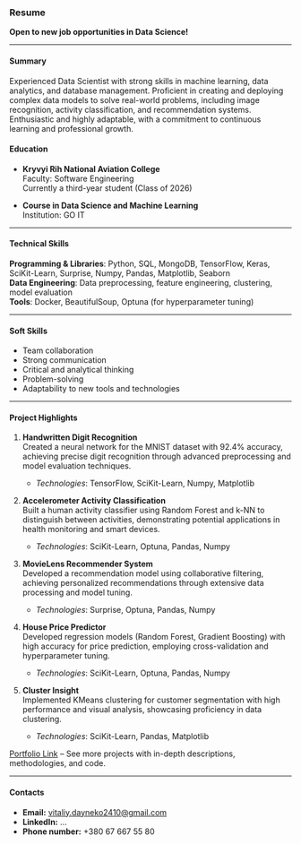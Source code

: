 ### **Resume**

**Open to new job opportunities in Data Science!**

---

#### **Summary**
Experienced Data Scientist with strong skills in machine learning, data analytics, and database management. Proficient in creating and deploying complex data models to solve real-world problems, including image recognition, activity classification, and recommendation systems. Enthusiastic and highly adaptable, with a commitment to continuous learning and professional growth.

#### **Education**
- **Kryvyi Rih National Aviation College**  
  Faculty: Software Engineering  
  Currently a third-year student (Class of 2026)

- **Course in Data Science and Machine Learning**  
  Institution: GO IT

---

#### **Technical Skills**
**Programming & Libraries**: Python, SQL, MongoDB, TensorFlow, Keras, SciKit-Learn, Surprise, Numpy, Pandas, Matplotlib, Seaborn  
**Data Engineering**: Data preprocessing, feature engineering, clustering, model evaluation  
**Tools**: Docker, BeautifulSoup, Optuna (for hyperparameter tuning)

---

#### **Soft Skills**
- Team collaboration
- Strong communication
- Critical and analytical thinking
- Problem-solving
- Adaptability to new tools and technologies

---

#### **Project Highlights**

1. **Handwritten Digit Recognition**  
   Created a neural network for the MNIST dataset with 92.4% accuracy, achieving precise digit recognition through advanced preprocessing and model evaluation techniques.  
   - *Technologies*: TensorFlow, SciKit-Learn, Numpy, Matplotlib  

2. **Accelerometer Activity Classification**  
   Built a human activity classifier using Random Forest and k-NN to distinguish between activities, demonstrating potential applications in health monitoring and smart devices.  
   - *Technologies*: SciKit-Learn, Optuna, Pandas, Numpy  

3. **MovieLens Recommender System**  
   Developed a recommendation model using collaborative filtering, achieving personalized recommendations through extensive data processing and model tuning.  
   - *Technologies*: Surprise, Optuna, Pandas, Numpy

4. **House Price Predictor**  
   Developed regression models (Random Forest, Gradient Boosting) with high accuracy for price prediction, employing cross-validation and hyperparameter tuning.  
   - *Technologies*: SciKit-Learn, Optuna, Pandas, Numpy  

5. **Cluster Insight**  
   Implemented KMeans clustering for customer segmentation with high performance and visual analysis, showcasing proficiency in data clustering.  
   - *Technologies*: SciKit-Learn, Pandas, Matplotlib

[Portfolio Link](https://github.com/data-tamer2410/Data-Science-Portfolio) – See more projects with in-depth descriptions, methodologies, and code.

---

#### **Contacts**
-  **Email:** vitaliy.dayneko2410@gmail.com
-  **LinkedIn:** ...
-  **Phone number:** +380 67 667 55 80
